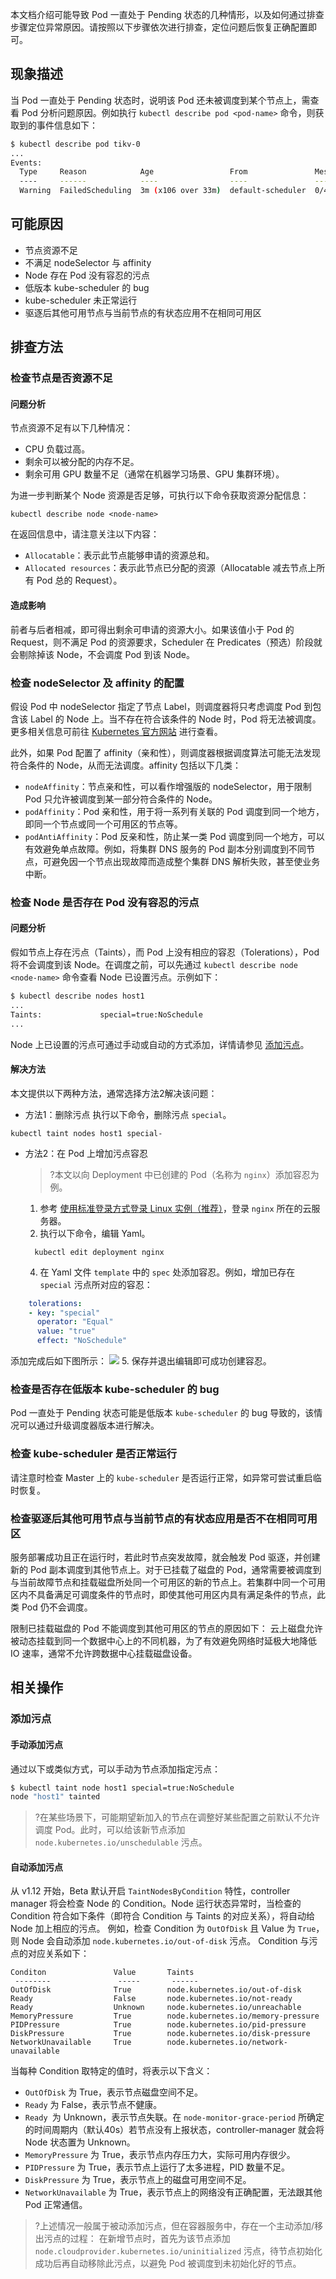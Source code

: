 本文档介绍可能导致 Pod 一直处于 Pending 状态的几种情形，以及如何通过排查步骤定位异常原因。请按照以下步骤依次进行排查，定位问题后恢复正确配置即可。


## 现象描述
当 Pod 一直处于 Pending 状态时，说明该 Pod 还未被调度到某个节点上，需查看 Pod 分析问题原因。例如执行 `kubectl describe pod <pod-name>` 命令，则获取到的事件信息如下：
``` bash
$ kubectl describe pod tikv-0
...
Events:
  Type     Reason            Age                 From               Message
  ----     ------            ----                ----               -------
  Warning  FailedScheduling  3m (x106 over 33m)  default-scheduler  0/4 nodes are available: 1 node(s) had no available volume zone, 2 Insufficient cpu, 3 Insufficient memory.
```

## 可能原因
- 节点资源不足
- 不满足 nodeSelector 与 affinity
- Node 存在 Pod 没有容忍的污点
- 低版本 kube-scheduler 的 bug
- kube-scheduler 未正常运行
- 驱逐后其他可用节点与当前节点的有状态应用不在相同可用区

## 排查方法
### 检查节点是否资源不足
#### 问题分析
节点资源不足有以下几种情况：
* CPU 负载过高。
* 剩余可以被分配的内存不足。
* 剩余可用 GPU 数量不足（通常在机器学习场景、GPU 集群环境）。

为进一步判断某个 Node 资源是否足够，可执行以下命令获取资源分配信息：
```
kubectl describe node <node-name>
```
在返回信息中，请注意关注以下内容：
* `Allocatable`：表示此节点能够申请的资源总和。
* `Allocated resources`：表示此节点已分配的资源（Allocatable 减去节点上所有 Pod 总的 Request）。

#### 造成影响
前者与后者相减，即可得出剩余可申请的资源大小。如果该值小于 Pod 的 Request，则不满足 Pod 的资源要求，Scheduler 在 Predicates（预选）阶段就会剔除掉该 Node，不会调度 Pod 到该 Node。


### 检查 nodeSelector 及 affinity 的配置

假设 Pod 中 nodeSelector 指定了节点 Label，则调度器将只考虑调度 Pod 到包含该 Label 的 Node 上。当不存在符合该条件的 Node 时，Pod 将无法被调度。更多相关信息可前往 [Kubernetes 官方网站](https://kubernetes.io/docs/concepts/configuration/assign-pod-node/#nodeselector) 进行查看。

此外，如果 Pod 配置了 affinity（亲和性），则调度器根据调度算法可能无法发现符合条件的 Node，从而无法调度。affinity 包括以下几类：

* `nodeAffinity`：节点亲和性，可以看作增强版的 nodeSelector，用于限制 Pod 只允许被调度到某一部分符合条件的 Node。
* `podAffinity`：Pod 亲和性，用于将一系列有关联的 Pod 调度到同一个地方，即同一个节点或同一个可用区的节点等。
* `podAntiAffinity`：Pod 反亲和性，防止某一类 Pod 调度到同一个地方，可以有效避免单点故障。例如，将集群 DNS 服务的 Pod 副本分别调度到不同节点，可避免因一个节点出现故障而造成整个集群 DNS 解析失败，甚至使业务中断。

### 检查 Node 是否存在 Pod 没有容忍的污点
#### 问题分析
假如节点上存在污点（Taints），而 Pod 上没有相应的容忍（Tolerations），Pod 将不会调度到该 Node。在调度之前，可以先通过 `kubectl describe node <node-name>` 命令查看 Node 已设置污点。示例如下：
``` bash
$ kubectl describe nodes host1
...
Taints:             special=true:NoSchedule
...
```
Node 上已设置的污点可通过手动或自动的方式添加，详情请参见 [添加污点](#addTaints)。

#### 解决方法

本文提供以下两种方法，通常选择方法2解决该问题：
- 方法1：删除污点
执行以下命令，删除污点 `special`。
```
kubectl taint nodes host1 special-
```
- 方法2：在 Pod 上增加污点容忍
  >?本文以向 Deployment 中已创建的 Pod（名称为 `nginx`）添加容忍为例。
  >
  1. 参考 [使用标准登录方式登录 Linux 实例（推荐）](https://cloud.tencent.com/document/product/213/5436)，登录 `nginx` 所在的云服务器。 
  4. 执行以下命令，编辑 Yaml。
  ```
	kubectl edit deployment nginx
	```
  4. 在 Yaml 文件 `template` 中的 `spec` 处添加容忍。例如，增加已存在 `special` 污点所对应的容忍：
```yaml
	tolerations:
	- key: "special"
	  operator: "Equal"
	  value: "true"
	  effect: "NoSchedule"
```
添加完成后如下图所示：
![](https://main.qcloudimg.com/raw/2cee1098136df94cdc64039792da17d7.png)
  5. 保存并退出编辑即可成功创建容忍。

### 检查是否存在低版本 kube-scheduler 的 bug

Pod 一直处于 Pending 状态可能是低版本 `kube-scheduler` 的 bug 导致的，该情况可以通过升级调度器版本进行解决。

### 检查 kube-scheduler 是否正常运行
请注意时检查 Master 上的 `kube-scheduler` 是否运行正常，如异常可尝试重启临时恢复。

### 检查驱逐后其他可用节点与当前节点的有状态应用是否不在相同可用区

服务部署成功且正在运行时，若此时节点突发故障，就会触发 Pod 驱逐，并创建新的 Pod 副本调度到其他节点上。对于已挂载了磁盘的 Pod，通常需要被调度到与当前故障节点和挂载磁盘所处同一个可用区的新的节点上。若集群中同一个可用区内不具备满足可调度条件的节点时，即使其他可用区内具有满足条件的节点，此类 Pod 仍不会调度。


限制已挂载磁盘的 Pod 不能调度到其他可用区的节点的原因如下：
云上磁盘允许被动态挂载到同一个数据中心上的不同机器，为了有效避免网络时延极大地降低 IO 速率，通常不允许跨数据中心挂载磁盘设备。


## 相关操作
### 添加污点[](id:addTaints)
#### 手动添加污点
通过以下或类似方式，可以手动为节点添加指定污点：
``` bash
$ kubectl taint node host1 special=true:NoSchedule
node "host1" tainted
```
>?在某些场景下，可能期望新加入的节点在调整好某些配置之前默认不允许调度 Pod。此时，可以给该新节点添加 `node.kubernetes.io/unschedulable` 污点。

#### 自动添加污点
从 v1.12 开始，Beta 默认开启 `TaintNodesByCondition` 特性，controller manager 将会检查 Node 的 Condition。Node 运行状态异常时，当检查的 Condition 符合如下条件（即符合 Condition 与 Taints 的对应关系），将自动给 Node 加上相应的污点。
例如，检查 Condition 为 `OutOfDisk` 且 Value 为 `True`，则 Node 会自动添加 `node.kubernetes.io/out-of-disk` 污点。
Condition 与污点的对应关系如下：
```
Conditon               Value       Taints
 --------               -----       ------
OutOfDisk              True        node.kubernetes.io/out-of-disk
Ready                  False       node.kubernetes.io/not-ready
Ready                  Unknown     node.kubernetes.io/unreachable
MemoryPressure         True        node.kubernetes.io/memory-pressure
PIDPressure            True        node.kubernetes.io/pid-pressure
DiskPressure           True        node.kubernetes.io/disk-pressure
NetworkUnavailable     True        node.kubernetes.io/network-unavailable
```
当每种 Condition 取特定的值时，将表示以下含义：
* `OutOfDisk` 为 True，表示节点磁盘空间不足。
* `Ready` 为 False，表示节点不健康。
* `Ready `为 Unknown，表示节点失联。在 `node-monitor-grace-period` 所确定的时间周期内（默认40s）若节点没有上报状态，controller-manager 就会将 Node 状态置为 Unknown。
* `MemoryPressure` 为 True，表示节点内存压力大，实际可用内存很少。
* `PIDPressure` 为 True，表示节点上运行了太多进程，PID 数量不足。
* `DiskPressure` 为 True，表示节点上的磁盘可用空间不足。
* `NetworkUnavailable` 为 True，表示节点上的网络没有正确配置，无法跟其他 Pod 正常通信。
>?上述情况一般属于被动添加污点，但在容器服务中，存在一个主动添加/移出污点的过程：
>在新增节点时，首先为该节点添加 `node.cloudprovider.kubernetes.io/uninitialized` 污点，待节点初始化成功后再自动移除此污点，以避免 Pod 被调度到未初始化好的节点。
